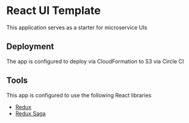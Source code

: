 # React UI Template

This application serves as a starter for microservice UIs 

## Deployment

The app is configured to deploy via CloudFormation to S3 via Circle CI

## Tools

This app is configured to use the following React libraries

- [Redux](https://github.com/reactjs/redux)
- [Redux Saga](https://github.com/redux-saga/redux-saga)
